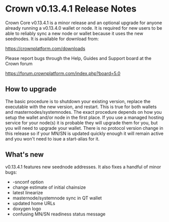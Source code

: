 # Crown v0.13.4.1 Release Notes

Crown Core v0.13.4.1 is a minor release and an optional upgrade for anyone
already running a v0.13.4.0 wallet or node. It is required for new users 
to be able to reliably sync a new node or wallet because it uses the new 
seednodes. It is available for download from:

https://crownplatform.com/downloads

Please report bugs through the Help, Guides and Support board at the
Crown forum

https://forum.crownplatform.com/index.php?board=5.0

## How to upgrade

The basic procedure is to shutdown your existing version, replace the 
executable with the new version, and restart. This is true for both wallets
and masternodes/systemnodes. The exact procedure depends on how you setup
the wallet and/or node in the first place. If you use a managed hosting 
service for your node(s) it is probable they will upgrade them for you, 
but you will need to upgrade your wallet. There is no protocol version 
change in this release so if your MN/SN is updated quickly enough it will 
remain active and you won't need to isue a start-alias for it.

## What's new

v0.13.4.1 features new seednode addresses. It also fixes a handful of minor 
bugs:
* -snconf option
* change estimate of initial chainsize
* latest linearize
* masternode/systemnode sync in QT wallet
* updated home URLs
* doxygen logo
* confusing MN/SN readiness status message 
